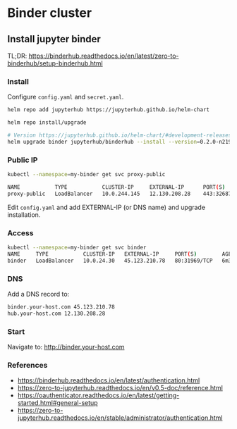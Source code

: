 # Binder cluster

## Install jupyter binder

TL;DR: <https://binderhub.readthedocs.io/en/latest/zero-to-binderhub/setup-binderhub.html>

### Install

Configure `config.yaml` and `secret.yaml`.

```bash
helm repo add jupyterhub https://jupyterhub.github.io/helm-chart

helm repo install/upgrade

# Version https://jupyterhub.github.io/helm-chart/#development-releases-binderhub
helm upgrade binder jupyterhub/binderhub --install --version=0.2.0-n219.hbc17443 --namespace=my-binder --create-namespace -f secret.yaml -f config.yaml
```

### Public IP

```bash
kubectl --namespace=my-binder get svc proxy-public

NAME           TYPE           CLUSTER-IP     EXTERNAL-IP      PORT(S)                      AGE
proxy-public   LoadBalancer   10.0.244.145   12.130.208.28    443:32687/TCP,80:30046/TCP   17d
```

Edit `config.yaml` and add EXTERNAL-IP (or DNS name) and upgrade installation.

### Access

```bash
kubectl --namespace=my-binder get svc binder
NAME     TYPE           CLUSTER-IP   EXTERNAL-IP     PORT(S)        AGE
binder   LoadBalancer   10.0.24.30   45.123.210.78   80:31969/TCP   6m36s
```

### DNS

Add a DNS record to:

```bash
binder.your-host.com 45.123.210.78
hub.your-host.com 12.130.208.28
```

### Start

Navigate to: <http://binder.your-host.com>

### References

* https://binderhub.readthedocs.io/en/latest/authentication.html
* https://zero-to-jupyterhub.readthedocs.io/en/v0.5-doc/reference.html
* https://oauthenticator.readthedocs.io/en/latest/getting-started.html#general-setup
* https://zero-to-jupyterhub.readthedocs.io/en/stable/administrator/authentication.html
